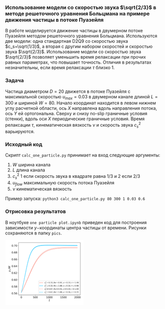 ### Использование модели со скоростью звука $\sqrt{2/3}$  в методе решеточного уравнения Больцмана на примере движения частицы в потоке Пуазейля

В работе моделируется движение частицы в двумерном потоке Пуазейля методом решеточного уравнения Больцмана. Используются две модели: одна стандартная D2Q9 со скоростью звука  $c_s=\sqrt{1/3}$, а вторая с другим набором скоростей и скоростью звука $\sqrt{2/3}$. Использование модели со скоростью звука $\sqrt{2/3}$ позволяет уменьшить время релаксации при прочих равных параметрах, что повышает точность. Отличия в результатах незначительны, если время релаксации $\tau$ близко 1.

### Задача
Частица диаметром $D=20$ движется в потоке Пуазейля с максимальной скоростью $u_{max}=0.03$ в двумерном канале длиной $L=300$ и шириной $W=80$. Начало координат находится в левом нижнем углу расчетной области, ось $X$ направлена вдоль направления потока, ось $Y$ ей ортогональна.  Сверху и снизу no-slip граничные условия (стенки), вдоль оси $X$ периодические граничные условия. Время релаксации $\tau$, кинематическая вязкость $\nu$ и скорость звука $c_s^2$ варьируются. 

### Исходный код
Скрипт `calc_one_particle.py` принимает на вход следующие аргументы:
1. $W$ ширина канала
1. $L$ длина канала
1. $c_s^2$ 1 если скорость звука в квадрате равна 1/3 и 2 если 2/3
1. $u_{flow}$ максимальную скорость потока Пуазейля
1. $\nu$ кинематическая вязкость

Пример запуска:
`python3 calc_one_particle.py 80 300 1 0.03 0.6`

### Отрисовка результатов
В ноутбуке `one particle plot.ipynb` приведен код для построения зависимости $y-$координаты центра частицы от времени. Рисунки сохраняются в папку `pics`.

<img src="/pics/nd_time_nd_y_tau_nu_2.png" width=50% height=50%>
